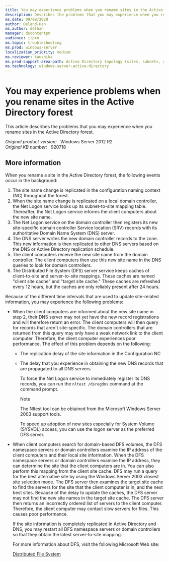 ```yaml
---
title: You may experience problems when you rename sites in the Active Directory forest
description: Describes the problems that you may experience when you rename sites in the Active Directory forest.
ms.date: 09/08/2020
author: Deland-Han
ms.author: delhan
manager: dscontentpm
audience: itpro
ms.topic: troubleshooting
ms.prod: windows-server
localization_priority: medium
ms.reviewer: kaushika
ms.prod-support-area-path: Active Directory topology (sites, subnets, and connection objects)
ms.technology: windows-server-active-directory
---
```

# You may experience problems when you rename sites in the Active Directory forest

This article describes the problems that you may experience when you rename sites in the Active Directory forest.

_Original product version:_ &nbsp; Windows Server 2012 R2  
_Original KB number:_ &nbsp; 920718

## More information

When you rename a site in the Active Directory forest, the following events occur in the background:

1. The site name change is replicated in the configuration naming context (NC) throughout the forest.
2. When the site name change is replicated on a local domain controller, the Net Logon service looks up its subnet-to-site mapping table. Thereafter, the Net Logon service informs the client computers about the new site name.
3. The Net Logon service on the domain controller then registers its new site-specific domain controller Service location (SRV) records with its authoritative Domain Name System (DNS) server.
4. The DNS server writes the new domain controller records to the zone. This new information is then replicated to other DNS servers based on the DNS or Active Directory replication schedule.
5. The client computers receive the new site name from the domain controller. The client computers then use this new site name in the DNS queries to look for domain controllers.
6. The Distributed File System (DFS) server service keeps caches of client-to-site and server-to-site mappings. These caches are named "client site cache" and "target site cache." These caches are refreshed every 12 hours, but the caches are only reliably present after 24 hours.

Because of the different time intervals that are used to update site-related information, you may experience the following problems:

- When the client computers are informed about the new site name in step 2, their DNS server may not yet have the new record registrations and will therefore return an error. The client computers will then query for records that aren't site-specific. The domain controllers that are returned from this query may only have a weak network link to the client computer. Therefore, the client computer experiences poor performance. The effect of this problem depends on the following:  

  - The replication delay of the site information in the Configuration NC
  - The delay that you experience in obtaining the new DNS records that are propagated to all DNS servers

    To force the Net Logon service to immediately register its DNS records, you can run the `nltest /dsregdns` command at the command prompt.

    > [!NOTE]
    > The Nltest tool can be obtained from the Microsoft Windows Server 2003 support tools.

    To speed up adoption of new sites especially for System Volume (SYSVOL) access, you can use the logon server as the preferred DFS server.

- When client computers search for domain-based DFS volumes, the DFS namespace servers or domain controllers examine the IP address of the client computers and their local site information. When the DFS namespace servers or domain controllers examine the IP address, they can determine the site that the client computers are in. You can also perform this mapping from the client site cache. DFS may run a query for the best alternative site by using the Windows Server 2003 closest site selection mode. The DFS server then examines the target site cache to find the servers for the site that the client computer is in, and the next best sites. Because of the delay to update the caches, the DFS server may not find the new site names in the target site cache. The DFS server then returns an incorrectly ordered list of servers to the client computer. Therefore, the client computer may contact slow servers for files. This causes poor performance.

    If the site information is completely replicated in Active Directory and DNS, you may restart all DFS namespace servers or domain controllers so that they obtain the latest server-to-site mapping.

    For more information about DFS, visit the following Microsoft Web site:

    [Distributed File System](https://docs.microsoft.com/windows/win32/dfs/distributed-file-system)
